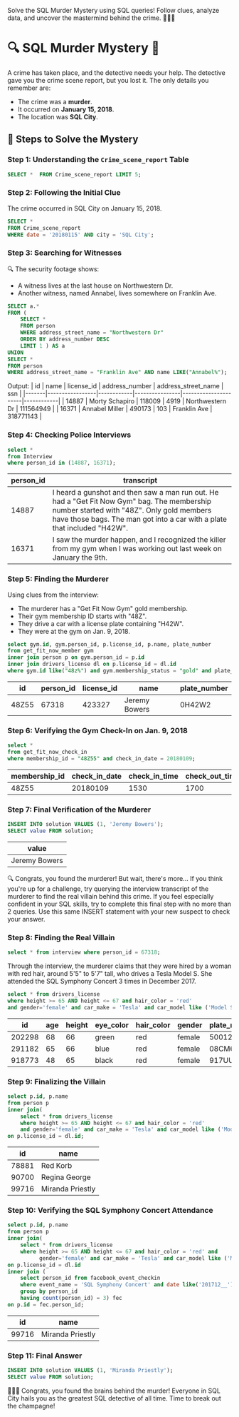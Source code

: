 Solve the SQL Murder Mystery using SQL queries! Follow clues, analyze data, and uncover the mastermind behind the crime. 🕵️‍♂️🚀

# 🔍 SQL Murder Mystery 🎯

A crime has taken place, and the detective needs your help. The detective gave you the crime scene report, but you lost it. The only details you remember are:  
- The crime was a **murder**.  
- It occurred on **January 15, 2018**.  
- The location was **SQL City**.

## 🚶 Steps to Solve the Mystery  

### Step 1: Understanding the `Crime_scene_report` Table  
```sql
SELECT *  FROM Crime_scene_report LIMIT 5;
```

### Step 2: Following the Initial Clue
The crime occurred in SQL City on January 15, 2018.
```sql
SELECT * 
FROM Crime_scene_report
WHERE date = '20180115' AND city = 'SQL City';
```
### Step 3: Searching for Witnesses
🔍 The security footage shows:
* A witness lives at the last house on Northwestern Dr.
* Another witness, named Annabel, lives somewhere on Franklin Ave.
```sql
SELECT a.* 
FROM (
    SELECT * 
    FROM person
    WHERE address_street_name = "Northwestern Dr"
    ORDER BY address_number DESC
    LIMIT 1 ) AS a
UNION
SELECT * 
FROM person
WHERE address_street_name = "Franklin Ave" AND name LIKE("Annabel%");
```
Output:
| id    | name            | license_id | address_number | address_street_name | ssn        |
|-------|-----------------|------------|----------------|----------------------|------------|
| 14887 | Morty Schapiro  | 118009     | 4919           | Northwestern Dr      | 111564949  |
| 16371 | Annabel Miller  | 490173     | 103            | Franklin Ave         | 318771143  |

### Step 4: Checking Police Interviews
```sql
select * 
from Interview
where person_id in (14887, 16371);
```
| person_id | transcript                                                                                                  |
|-----------|------------------------------------------------------------------------------------------------------------|
| 14887     | I heard a gunshot and then saw a man run out. He had a "Get Fit Now Gym" bag. The membership number started with "48Z". Only gold members have those bags. The man got into a car with a plate that included "H42W". |
| 16371     | I saw the murder happen, and I recognized the killer from my gym when I was working out last week on January the 9th. |

### Step 5: Finding the Murderer
Using clues from the interview:
* The murderer has a "Get Fit Now Gym" gold membership.
* Their gym membership ID starts with "48Z".
* They drive a car with a license plate containing "H42W".
* They were at the gym on Jan. 9, 2018.

```sql
select gym.id, gym.person_id, p.license_id, p.name, plate_number
from get_fit_now_member gym
inner join person p on gym.person_id = p.id
inner join drivers_license dl on p.license_id = dl.id
where gym.id like("48z%") and gym.membership_status = "gold" and plate_number like("%H42W%");
```
| id     | person_id | license_id | name           | plate_number |
|--------|-----------|------------|----------------|--------------|
| 48Z55  | 67318     | 423327     | Jeremy Bowers  | 0H42W2       |

### Step 6: Verifying the Gym Check-In on Jan. 9, 2018
```sql
select * 
from get_fit_now_check_in
where membership_id = "48Z55" and check_in_date = 20180109;
```
| membership_id | check_in_date | check_in_time | check_out_time |
|---------------|---------------|---------------|----------------|
| 48Z55         | 20180109      | 1530          | 1700           |

### Step 7: Final Verification of the Murderer
```sql
INSERT INTO solution VALUES (1, 'Jeremy Bowers');
SELECT value FROM solution;
```
| value           |
|-----------------|
| Jeremy Bowers   |

🔍 Congrats, you found the murderer! But wait, there's more... If you think you're up for a challenge, try querying the interview transcript of the murderer to find the real villain behind this crime. If you feel especially confident in your SQL skills, try to complete this final step with no more than 2 queries. Use this same INSERT statement with your new suspect to check your answer.

### Step 8: Finding the Real Villain
```sql
select * from interview where person_id = 67318;
```
Through the interview, the murderer claims that they were hired by a woman with red hair, around 5'5" to 5'7" tall, who drives a Tesla Model S. She attended the SQL Symphony Concert 3 times in December 2017.

```sql
select * from drivers_license 
where height >= 65 AND height <= 67 and hair_color = 'red' 
and gender='female' and car_make = 'Tesla' and car_model like ('Model S');
```
| id     | age | height | eye_color | hair_color | gender | plate_number | car_make | car_model |
|--------|-----|--------|-----------|------------|--------|--------------|----------|-----------|
| 202298 | 68  | 66     | green     | red        | female | 500123       | Tesla    | Model S  |
| 291182 | 65  | 66     | blue      | red        | female | 08CM64       | Tesla    | Model S  |
| 918773 | 48  | 65     | black     | red        | female | 917UU3       | Tesla    | Model S  |

### Step 9: Finalizing the Villain
```sql
select p.id, p.name
from person p
inner join(
    select * from drivers_license 
    where height >= 65 AND height <= 67 and hair_color = 'red' 
    and gender='female' and car_make = 'Tesla' and car_model like ('Model S')) dl
on p.license_id = dl.id;
```
| id    | name             |
|-------|------------------|
| 78881 | Red Korb |
| 90700 | Regina George |
| 99716 | Miranda Priestly |

### Step 10: Verifying the SQL Symphony Concert Attendance
```sql
select p.id, p.name
from person p
inner join(
    select * from drivers_license 
    where height >= 65 AND height <= 67 and hair_color = 'red' and 
          gender='female' and car_make = 'Tesla' and car_model like ('Model S')) dl
on p.license_id = dl.id
inner join (
    select person_id from facebook_event_checkin
    where event_name = 'SQL Symphony Concert' and date like('201712__')
    group by person_id
    having count(person_id) = 3) fec
on p.id = fec.person_id;
```
| id    | name             |
|-------|------------------|
| 99716 | Miranda Priestly |

### Step 11: Final Answer
```sql
INSERT INTO solution VALUES (1, 'Miranda Priestly');  
SELECT value FROM solution;
```
🕵️‍♂️🚀 Congrats, you found the brains behind the murder! Everyone in SQL City hails you as the greatest SQL detective of all time. Time to break out the champagne!
